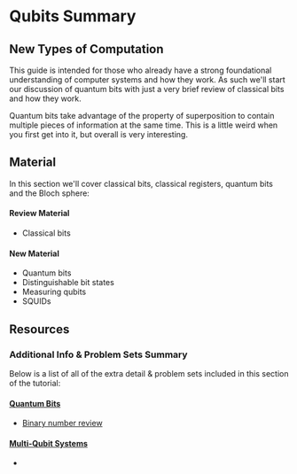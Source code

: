 # Qubits Summary

## New Types of Computation

This guide is intended for those who already have a strong foundational understanding of computer systems and how they work. As such we'll start our discussion of quantum bits with just a very brief review of classical bits and how they work.

Quantum bits take advantage of the property of superposition to contain multiple pieces of information at the same time. This is a little weird when you first get into it, but overall is very interesting.

## Material

In this section we'll cover classical bits, classical registers, quantum bits and the Bloch sphere:

#### Review Material

* Classical bits

#### New Material

* Quantum bits
* Distinguishable bit states
* Measuring qubits
* SQUIDs

## Resources

### Additional Info & Problem Sets Summary

Below is a list of all of the extra detail & problem sets included in this section of the tutorial:

#### [Quantum Bits](../quantum-bits.md)

*  [Binary number review](https://www.khanacademy.org/math/algebra-home/alg-intro-to-algebra/algebra-alternate-number-bases/v/number-systems-introduction)

#### [Multi-Qubit Systems](../the-bloch-sphere.md)

* 

